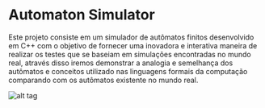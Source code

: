 # Automaton Simulator

Este projeto consiste em um simulador de autômatos finitos desenvolvido em C++ com o objetivo de fornecer uma inovadora e interativa maneira de realizar os testes que se baseiam em simulações encontradas no mundo real, através disso iremos demonstrar a analogia  e semelhança dos autômatos e conceitos utilizado nas linguagens formais da computação comparando com os autômatos existente no mundo real.

![alt tag](https://github.com/flaviosi/AutomatonSimulator/blob/develop/AS/images/backgroundGeral.jpg)
